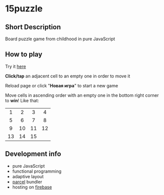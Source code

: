 # 15puzzle

## Short Description

Board puzzle game from childhood in pure JavaScript

## How to play

Try it [here](https://javascript-15puzzle.web.app/)

**Click/tap** an adjacent cell to an empty one in order to move it

Reload page or click "**Новая игра**" to start a new game

Move cells in ascending order with an empty one in the bottom right corner to **win**! Like that:

<table>
  <tr align='center'>
    <td>1</td>
    <td>2</td>
    <td>3</td>
    <td>4</td>
  </tr>
  <tr align='center'>
    <td>5</td>
    <td>6</td>
    <td>7</td>
    <td>8</td>
  </tr>
  <tr align='center'>
    <td>9</td>
    <td>10</td>
    <td>11</td>
    <td>12</td>
  </tr>
  <tr align='center'>
    <td>13</td>
    <td>14</td>
    <td>15</td>
    <td></td>
  </tr>
</table>

## Development info

- pure JavaScript
- functional programming
- adaptive layout
- [parcel](https://parceljs.org/) bundler
- hosting on [firebase](https://firebase.google.com/)

